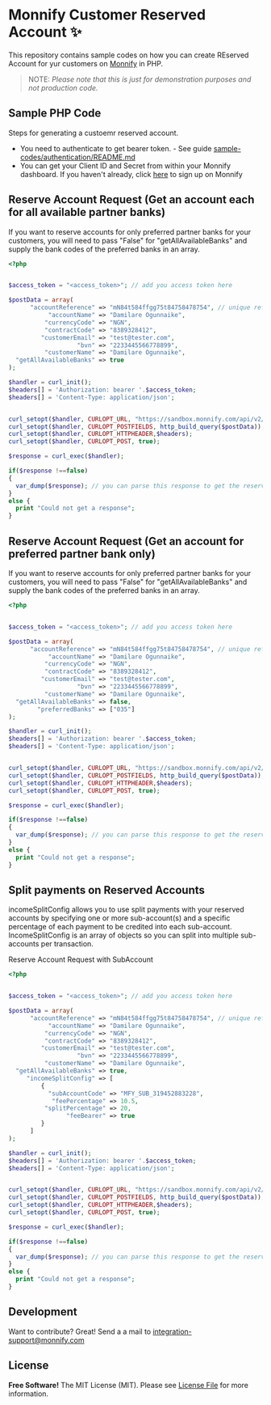 # Monnify Customer Reserved Account  ✨
 
This repository contains sample codes on how you can create REserved Account for yur customers on [Monnify](https://monnify.com/) in PHP.

> NOTE:
> *Please note that this is just for demonstration purposes and not production code.*
 
## Sample PHP Code

Steps for generating a custoemr reserved account.

- You need to authenticate to get bearer token. - See guide [sample-codes/authentication/README.md][l1] 
- You can get your Client ID and Secret from within your Monnify dashboard. If you haven't already, click [here](https://monnify.com/) to sign up on Monnify


## Reserve Account Request (Get an account each for all available partner banks)

If you want to reserve accounts for only preferred partner banks for your customers, you will need to pass "False" for "getAllAvailableBanks" and supply the bank codes of the preferred banks in an array.

```php
<?php


$access_token = "<access_token>"; // add you access token here

$postData = array(     
      "accountReference" => "mN84t584ffgg75t84758478754", // unique reference
           "accountName" => "Damilare Ogunnaike",
          "currencyCode" => "NGN",
          "contractCode" => "8389328412",
         "customerEmail" => "test@tester.com",
                   "bvn" => "2233445566778899",
          "customerName" => "Damilare Ogunnaike",
  "getAllAvailableBanks" => true
);

$handler = curl_init();
$headers[] = 'Authorization: bearer '.$access_token;
$headers[] = 'Content-Type: application/json';


curl_setopt($handler, CURLOPT_URL, "https://sandbox.monnify.com/api/v2/bank-transfer/reserved-accounts");
curl_setopt($handler, CURLOPT_POSTFIELDS, http_build_query($postData));
curl_setopt($handler, CURLOPT_HTTPHEADER,$headers);
curl_setopt($handler, CURLOPT_POST, true);

$response = curl_exec($handler); 

if($response !==false)
{
  var_dump($response); // you can parse this response to get the reserved account details
}
else {
  print "Could not get a response";
}


 ```
 
 
## Reserve Account Request (Get an account for preferred partner bank only)

If you want to reserve accounts for only preferred partner banks for your customers, you will need to pass "False" for "getAllAvailableBanks" and supply the bank codes of the preferred banks in an array.


```php
<?php


$access_token = "<access_token>"; // add you access token here

$postData = array(     
      "accountReference" => "mN84t584ffgg75t84758478754", // unique reference
           "accountName" => "Damilare Ogunnaike",
          "currencyCode" => "NGN",
          "contractCode" => "8389328412",
         "customerEmail" => "test@tester.com",
                   "bvn" => "2233445566778899",
          "customerName" => "Damilare Ogunnaike",
  "getAllAvailableBanks" => false,
        "preferredBanks" => ["035"]
);

$handler = curl_init();
$headers[] = 'Authorization: bearer '.$access_token;
$headers[] = 'Content-Type: application/json';


curl_setopt($handler, CURLOPT_URL, "https://sandbox.monnify.com/api/v2/bank-transfer/reserved-accounts");
curl_setopt($handler, CURLOPT_POSTFIELDS, http_build_query($postData));
curl_setopt($handler, CURLOPT_HTTPHEADER,$headers);
curl_setopt($handler, CURLOPT_POST, true);

$response = curl_exec($handler); 

if($response !==false)
{
  var_dump($response); // you can parse this response to get the reserved account details
}
else {
  print "Could not get a response";
}


 ```
 
 
## Split payments on Reserved Accounts

incomeSplitConfig allows you to use split payments with your reserved accounts by specifying one or more sub-account(s) and a specific percentage of each payment to be credited into each sub-account. IncomeSplitConfig is an array of objects so you can split into multiple sub-accounts per transaction.

Reserve Account Request with SubAccount


```php
<?php


$access_token = "<access_token>"; // add you access token here

$postData = array(     
      "accountReference" => "mN84t584ffgg75t84758478754", // unique reference
           "accountName" => "Damilare Ogunnaike",
          "currencyCode" => "NGN",
          "contractCode" => "8389328412",
         "customerEmail" => "test@tester.com",
                   "bvn" => "2233445566778899",
          "customerName" => "Damilare Ogunnaike",
  "getAllAvailableBanks" => true,
     "incomeSplitConfig" => [
         {
           "subAccountCode" => "MFY_SUB_319452883228",
            "feePercentage" => 10.5,
          "splitPercentage" => 20,
                "feeBearer" => true
         }
      ]
);

$handler = curl_init();
$headers[] = 'Authorization: bearer '.$access_token;
$headers[] = 'Content-Type: application/json';


curl_setopt($handler, CURLOPT_URL, "https://sandbox.monnify.com/api/v2/bank-transfer/reserved-accounts");
curl_setopt($handler, CURLOPT_POSTFIELDS, http_build_query($postData));
curl_setopt($handler, CURLOPT_HTTPHEADER,$headers);
curl_setopt($handler, CURLOPT_POST, true);

$response = curl_exec($handler); 

if($response !==false)
{
  var_dump($response); // you can parse this response to get the reserved account details
}
else {
  print "Could not get a response";
}


 ```
 
 
## Development

Want to contribute? Great! Send a a mail to integration-support@monnify.com

## License
**Free Software!**
The MIT License (MIT). Please see [License File](LICENSE.md) for more information.

[link-author]: https://jimiejosh.com
 
   [l1]: <https://github.com/jimiejosh/monnify-php-sample-codes/tree/master/sample-codes/authentication/README.md>
   [l2]: <https://github.com/jimiejosh/monnify-php-sample-codes/tree/master/sample-codes/webhooks/README.md>
   [l3]: <https://github.com/jimiejosh/monnify-php-sample-codes/tree/master/sample-codes/reservedaccount/README.md>
   [l4]: <https://github.com/jimiejosh/monnify-php-sample-codes/tree/master/sample-codes/bankverification/README.md>
   [l5]: <https://github.com/jimiejosh/monnify-php-sample-codes/tree/master/sample-codes/transfer/README.md>
   [l6]: <https://github.com/jimiejosh/monnify-php-sample-codes/tree/master/sample-codes/card/README.md>
